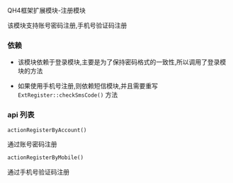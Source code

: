 QH4框架扩展模块-注册模块

该模块支持账号密码注册,手机号验证码注册

### 依赖
* 该模块依赖于登录模块,主要是为了保持密码格式的一致性,所以调用了登录模块的方法


* 如果使用手机号注册,则依赖短信模块,并且需要重写 `ExtRegister::checkSmsCode()` 方法 

### api 列表
```php
actionRegisterByAccount()
```
通过账号密码注册

```php
actionRegisterByMobile()
```
通过手机号验证码注册